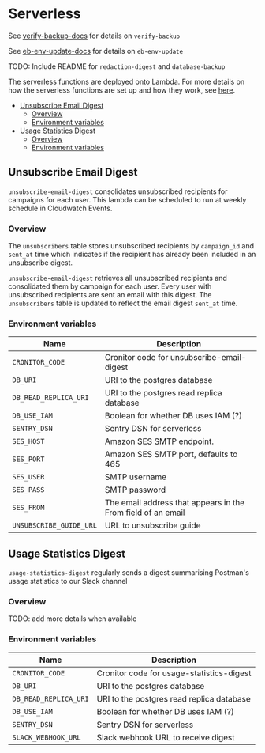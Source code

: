 # Serverless
See [verify-backup-docs](verify-backup/README.md) for details on `verify-backup`

See [eb-env-update-docs](eb-env-update/README.md) for details on `eb-env-update`

TODO: Include README for `redaction-digest` and `database-backup`

The serverless functions are deployed onto Lambda. For more details on how the serverless functions are set up and how they work, see [here](https://docs.google.com/document/d/1ZYvCKgQK5DhZAO1MkxF5le0nplHYVmi08MRWXia0UQw).

* [Unsubscribe Email Digest](#unsubscribe-email-digest)
    + [Overview](#overview-1)
    + [Environment variables](#environment-variables-1)
* [Usage Statistics Digest](#usage-statistics-digest)
    + [Overview](#overview-2)
    + [Environment variables](#environment-variables-2)

## Unsubscribe Email Digest
`unsubscribe-email-digest` consolidates unsubscribed recipients for campaigns for each user. This lambda can be scheduled to run at weekly schedule in Cloudwatch Events.

### Overview
The `unsubscribers` table stores unsubscribed recipients by `campaign_id` and `sent_at` time which indicates if the recipient has already been included in an unsubscribe digest. 

`unsubscribe-email-digest` retrieves all unsubscribed recipients and consolidated them by campaign for each user. Every user with unsubscribed recipients are sent an email with this digest. The `unsubscribers` table is updated to reflect the email digest `sent_at` time.

### Environment variables
| Name                    | Description                                                  |
|-------------------------|--------------------------------------------------------------|
| `CRONITOR_CODE`         | Cronitor code for unsubscribe-email-digest                   |
| `DB_URI`                | URI to the postgres database                                 |
| `DB_READ_REPLICA_URI`   | URI to the postgres read replica database                    |
| `DB_USE_IAM`            | Boolean for whether DB uses IAM (?)                          |
| `SENTRY_DSN`            | Sentry DSN for serverless                                    |
| `SES_HOST`              | Amazon SES SMTP endpoint.                                    |
| `SES_PORT`              | Amazon SES SMTP port, defaults to 465                        |
| `SES_USER`              | SMTP username                                                |
| `SES_PASS`              | SMTP password                                                |
| `SES_FROM`              | The email address that appears in the From field of an email |
| `UNSUBSCRIBE_GUIDE_URL` | URL to unsubscribe guide                                     |

## Usage Statistics Digest
`usage-statistics-digest` regularly sends a digest summarising Postman's usage statistics to our Slack channel

### Overview

TODO: add more details when available

### Environment variables
| Name                  | Description                               |
|-----------------------|-------------------------------------------|
| `CRONITOR_CODE`       | Cronitor code for usage-statistics-digest |
| `DB_URI`              | URI to the postgres database              |
| `DB_READ_REPLICA_URI` | URI to the postgres read replica database |
| `DB_USE_IAM`          | Boolean for whether DB uses IAM (?)       |
| `SENTRY_DSN`          | Sentry DSN for serverless                 |
| `SLACK_WEBHOOK_URL`   | Slack webhook URL to receive digest       |
